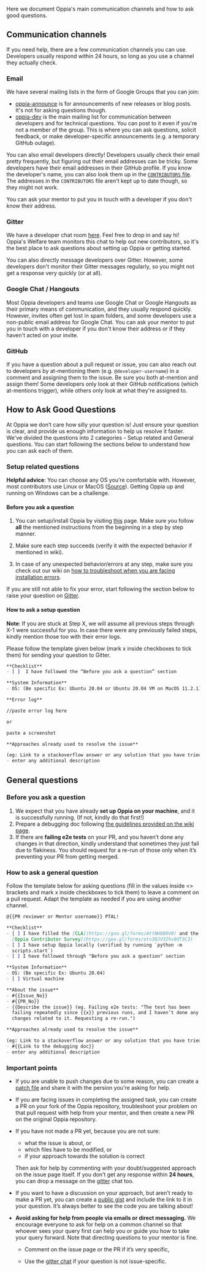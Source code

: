 Here we document Oppia's main communication channels and how to ask good
questions.

## Communication channels

If you need help, there are a few communication channels you can use.
Developers usually respond within 24 hours, so long as you use a channel
they actually check.

### Email

We have several mailing lists in the form of Google Groups that you can
join:

* [oppia-announce](https://groups.google.com/forum/#!forum/oppia-announce)
  is for announcements of new releases or blog posts. It's not for
  asking questions though.
* [oppia-dev](https://groups.google.com/forum/#!forum/oppia-dev) is the
  main mailing list for communication between developers and for
  technical questions. You can post to it even if you're not a member of
  the group. This is where you can ask questions, solicit feedback, or
  make developer-specific announcements (e.g. a temporary GitHub
  outage).

You can also email developers directly! Developers usually check their
email pretty frequently, but figuring out their email addresses can be
tricky. Some developers have their email addresses in their GitHub
profile. If you know the developer's name, you can also look them up in
the [`CONTRIBUTORS`
file](https://github.com/oppia/oppia/blob/develop/CONTRIBUTORS). The
addresses in the `CONTRIBUTORS` file aren't kept up to date though, so
they might not work.

You can ask your mentor to put you in touch with a developer if you
don't know their address.

### Gitter

We have a developer chat room
[here](https://gitter.im/oppia/oppia-chat). Feel free to drop in and say
hi! Oppia's Welfare team monitors this chat to help out new
contributors, so it's the best place to ask questions about setting up
Oppia or getting started.

You can also directly message developers over Gitter. However, some
developers don't monitor their Gitter messages regularly, so you might
not get a response very quickly (or at all).

### Google Chat / Hangouts

Most Oppia developers and teams use Google Chat or Google Hangouts as
their primary means of communication, and they usually respond quickly.
However, invites often get lost in spam folders, and some developers use
a non-public email address for Google Chat. You can ask your mentor to
put you in touch with a developer if you don't know their address or if
they haven't acted on your invite.

### GitHub

If you have a question about a pull request or issue, you can also reach
out to developers by at-mentioning them (e.g. `@developer-username`) in
a comment and assigning them to the issue. Be sure you both at-mention
and assign them! Some developers only look at their GitHub notifications
(which at-mentions trigger), while others only look at what they're
assigned to.

## How to Ask Good Questions

At Oppia we don’t care how silly your question is! Just ensure your
question is clear, and provide us enough information to help us resolve
it faster. We've divided the questions into 2 categories - Setup related
and General questions. You can start following the sections below to
understand how you can ask each of them.

### Setup related questions

**Helpful advice**: You can choose any OS you’re comfortable with.
However, most contributors use Linux or MacOS
([Source](https://github.com/oppia/oppia/wiki/Issues-with-installation%3F#overview)).
Getting Oppia up and running on Windows can be a challenge.

#### Before you ask a question

1. You can setup/install Oppia by visiting
   [this](https://github.com/oppia/oppia/wiki/Installing-Oppia) page.
   Make sure you follow **all** the mentioned instructions from the
   beginning in a step by step manner.

2. Make sure each step succeeds (verify it with the expected behavior if
   mentioned in wiki).

3. In case of any unexpected behavior/errors at any step, make sure you
   check out our wiki on [how to troubleshoot when you are facing
   installation
   errors](https://github.com/oppia/oppia/wiki/Issues-with-installation%3F#when-you-encounter-an-installation-error).

If you are still not able to fix your error, start following the section
below to raise your question on
[Gitter](https://gitter.im/oppia/oppia-chat#).

#### How to ask a setup question

**Note**: If you are stuck at Step X, we will assume all previous steps
through X-1 were successful for you. In case there were any previously
failed steps, kindly mention those too with their error logs.

Please follow the template given below (mark x inside checkboxes to tick
them) for sending your question to Gitter.

```md
**Checklist**
- [ ]  I have followed the “Before you ask a question” section

**System Information**
- OS: (Be specific Ex: Ubuntu 20.04 or Ubuntu 20.04 VM on MacOS 11.2.1)

**Error log**

//paste error log here

or

paste a screenshot

**Approaches already used to resolve the issue**

(eg: Link to a stackoverflow answer or any solution that you have tried)
- enter any additional description
```

## General questions

### Before you ask a question

1. We expect that you have already **set up Oppia on your machine**, and
   it is successfully running. (If not, kindly do that first!)
2. Prepare a debugging doc following [the guidelines provided on the
   wiki page](https://github.com/oppia/oppia/wiki/Debugging-Docs).
3. If there are **failing e2e tests** on your PR, and you haven’t done
   any changes in that direction, kindly understand that sometimes they
   just fail due to flakiness. You should request for a re-run of those
   only when it’s preventing your PR from getting merged.

### How to ask a general question

Follow the template below for asking questions (fill in the values
inside <> brackets and mark x inside checkboxes to tick them) to leave a
comment on a pull request. Adapt the template as needed if you are using
another channel.

```md
@{{PR reviewer or Mentor username}} PTAL!

**Checklist**
- [ ] I have filled the [CLA](https://goo.gl/forms/AttNH80OV0) and the
  [Oppia Contributor Survey](https://goo.gl/forms/otv30JV3Ihv0dT3C3)
- [ ] I have setup Oppia locally (verified by running `python -m
  scripts.start`)
- [ ] I have followed through "Before you ask a question" section

**System Information**
- OS: (Be specific Ex: Ubuntu 20.04)
- [ ] Virtual machine

**About the issue**
- #{{Issue_No}}
- #{{PR_No}}
- {{Describe the issue}} (eg. Failing e2e tests: "The test has been
  failing repeatedly since {{x}} previous runs, and I haven’t done any
  changes related to it. Requesting a re-run.")

**Approaches already used to resolve the issue**

(eg: Link to a stackoverflow answer or any solution that you have tried)
- #{{Link to the debugging doc}}
- enter any additional description
```

### Important points

* If you are unable to push changes due to some reason, you can create a
  [patch
  file](https://docs.gitlab.com/omnibus/development/creating-patches.html)
  and share it with the persion you're asking for help.

* If you are facing issues in completing the assigned task, you can
  create a PR on your fork of the Oppia repository, troubleshoot your
  problem on that pull request with help from your mentor, and then
  create a new PR on the original Oppia repository.

* If you have not made a PR yet, because you are not sure:

  * what the issue is about, or
  * which files have to be modified, or
  * if your approach towards the solution is correct

  Then ask for help by commenting with your doubt/suggested approach on
  the issue page itself.  If you don’t get any response within **24
  hours**, you can drop a message on the
  [gitter](https://gitter.im/oppia/oppia-chat#) chat too.

* If you want to have a discussion on your approach, but aren’t ready to
  make a PR yet, you can create a [public
  gist](https://gist.github.com/) and include the link to it in your
  question. It’s always better to see the code you are talking about!

* **Avoid asking for help from people via emails or direct messaging.**
  We encourage everyone to ask for help on a common channel so that
  whoever sees your query first can help you or guide you how to take
  your query forward. Note that directing questions to your mentor is
  fine.

  * Comment on the issue page or the PR if it’s very specific,

  * Use the [gitter chat](https://gitter.im/oppia/oppia-chat#) if your
    question is not issue-specific.
